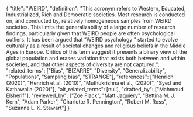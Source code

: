 {
    "title": "WEIRD",
    "definition": "This acronym refers to Western, Educated, Industrialized, Rich and Democratic societies. Most research is conducted on, and conducted by, relatively homogeneous samples from WEIRD societies. This limits the generalizability of a large number of research findings, particularly given that WEIRD people are often psychological outliers. It has been argued that “WEIRD psychology ” started to evolve culturally as a result of societal changes and religious beliefs in the Middle Ages in Europe. Critics of this term suggest it presents a binary view of the global population and erases variation that exists both between and within societies, and that other aspects of diversity are not captured.",
    "related_terms": ["Bias", "BIZARRE", "Diversity", "Generalizability", "Populations", "Sampling bias", "STRANGE"],
    "references": ["Henrich (2020)", "Henrich et al. (2010)", "Muthukrishna et al., (2020)", "Syed and Kathawalla (2020)"],
    "alt_related_terms": [null],
    "drafted_by": ["Mahmoud Elsherif"],
    "reviewed_by": ["Zoe Flack", "Matt Jaquiery", "Bettina M. J. Kern", "Adam Parker", "Charlotte R. Pennington", "Robert M. Ross", "Suzanne L. K. Stewart"]
  }
